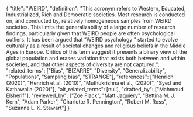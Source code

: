 {
    "title": "WEIRD",
    "definition": "This acronym refers to Western, Educated, Industrialized, Rich and Democratic societies. Most research is conducted on, and conducted by, relatively homogeneous samples from WEIRD societies. This limits the generalizability of a large number of research findings, particularly given that WEIRD people are often psychological outliers. It has been argued that “WEIRD psychology ” started to evolve culturally as a result of societal changes and religious beliefs in the Middle Ages in Europe. Critics of this term suggest it presents a binary view of the global population and erases variation that exists both between and within societies, and that other aspects of diversity are not captured.",
    "related_terms": ["Bias", "BIZARRE", "Diversity", "Generalizability", "Populations", "Sampling bias", "STRANGE"],
    "references": ["Henrich (2020)", "Henrich et al. (2010)", "Muthukrishna et al., (2020)", "Syed and Kathawalla (2020)"],
    "alt_related_terms": [null],
    "drafted_by": ["Mahmoud Elsherif"],
    "reviewed_by": ["Zoe Flack", "Matt Jaquiery", "Bettina M. J. Kern", "Adam Parker", "Charlotte R. Pennington", "Robert M. Ross", "Suzanne L. K. Stewart"]
  }
